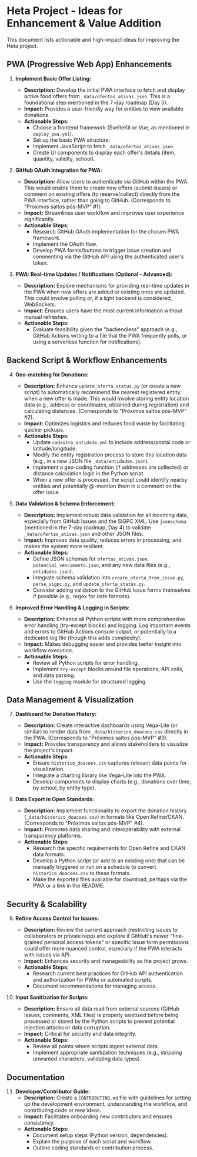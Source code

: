 # Heta Project - Ideas for Enhancement & Value Addition

This document lists actionable and high-impact ideas for improving the Heta project.

## PWA (Progressive Web App) Enhancements

1.  **Implement Basic Offer Listing:**
    *   **Description:** Develop the initial PWA interface to fetch and display active food offers from `_data/ofertas_ativas.json`. This is a foundational step mentioned in the 7-day roadmap (Day 5).
    *   **Impact:** Provides a user-friendly way for entities to view available donations.
    *   **Actionable Steps:**
        *   Choose a frontend framework (SvelteKit or Vue, as mentioned in `deploy_pwa.yml`).
        *   Set up the basic PWA structure.
        *   Implement JavaScript to fetch `_data/ofertas_ativas.json`.
        *   Create UI components to display each offer's details (item, quantity, validity, school).

2.  **GitHub OAuth Integration for PWA:**
    *   **Description:** Allow users to authenticate via GitHub within the PWA. This would enable them to create new offers (submit issues) or comment on existing offers (to reserve/collect) directly from the PWA interface, rather than going to GitHub. (Corresponds to "Próximos saltos pós-MVP" #1).
    *   **Impact:** Streamlines user workflow and improves user experience significantly.
    *   **Actionable Steps:**
        *   Research GitHub OAuth implementation for the chosen PWA framework.
        *   Implement the OAuth flow.
        *   Develop PWA forms/buttons to trigger issue creation and commenting via the GitHub API using the authenticated user's token.

3.  **PWA: Real-time Updates / Notifications (Optional - Advanced):**
    *   **Description:** Explore mechanisms for providing real-time updates in the PWA when new offers are added or existing ones are updated. This could involve polling or, if a light backend is considered, WebSockets.
    *   **Impact:** Ensures users have the most current information without manual refreshes.
    *   **Actionable Steps:**
        *   Evaluate feasibility given the "backendless" approach (e.g., GitHub Actions writing to a file that the PWA frequently polls, or using a serverless function for notifications).

## Backend Script & Workflow Enhancements

4.  **Geo-matching for Donations:**
    *   **Description:** Enhance `update_oferta_status.py` (or create a new script) to automatically recommend the nearest registered entity when a new offer is made. This would involve storing entity location data (e.g., address or coordinates, obtained during registration) and calculating distances. (Corresponds to "Próximos saltos pós-MVP" #2).
    *   **Impact:** Optimizes logistics and reduces food waste by facilitating quicker pickups.
    *   **Actionable Steps:**
        *   Update `cadastro_entidade.yml` to include address/postal code or latitude/longitude.
        *   Modify the entity registration process to store this location data (e.g., in a new JSON file `_data/entidades.json`).
        *   Implement a geo-coding function (if addresses are collected) or distance calculation logic in the Python script.
        *   When a new offer is processed, the script could identify nearby entities and potentially @-mention them in a comment on the offer issue.

5.  **Data Validation & Schema Enforcement:**
    *   **Description:** Implement robust data validation for all incoming data, especially from GitHub Issues and the SIGPC XML. Use `jsonschema` (mentioned in the 7-day roadmap, Day 4) to validate `_data/ofertas_ativas.json` and other JSON files.
    *   **Impact:** Improves data quality, reduces errors in processing, and makes the system more resilient.
    *   **Actionable Steps:**
        *   Define JSON schemas for `ofertas_ativas.json`, `potencial_vencimento.json`, and any new data files (e.g., `entidades.json`).
        *   Integrate schema validation into `create_oferta_from_issue.py`, `parse_sigpc.py`, and `update_oferta_status.py`.
        *   Consider adding validation to the GitHub Issue forms themselves if possible (e.g., regex for date formats).

6.  **Improved Error Handling & Logging in Scripts:**
    *   **Description:** Enhance all Python scripts with more comprehensive error handling (try-except blocks) and logging. Log important events and errors to GitHub Actions console output, or potentially to a dedicated log file (though this adds complexity).
    *   **Impact:** Makes debugging easier and provides better insight into workflow execution.
    *   **Actionable Steps:**
        *   Review all Python scripts for error handling.
        *   Implement `try-except` blocks around file operations, API calls, and data parsing.
        *   Use the `logging` module for structured logging.

## Data Management & Visualization

7.  **Dashboard for Donation History:**
    *   **Description:** Create interactive dashboards using Vega-Lite (or similar) to render data from `_data/historico_doacoes.csv` directly in the PWA. (Corresponds to "Próximos saltos pós-MVP" #3).
    *   **Impact:** Provides transparency and allows stakeholders to visualize the project's impact.
    *   **Actionable Steps:**
        *   Ensure `historico_doacoes.csv` captures relevant data points for visualization.
        *   Integrate a charting library like Vega-Lite into the PWA.
        *   Develop components to display charts (e.g., donations over time, by school, by entity type).

8.  **Data Export in Open Standards:**
    *   **Description:** Implement functionality to export the donation history (`_data/historico_doacoes.csv`) in formats like Open Refine/CKAN. (Corresponds to "Próximos saltos pós-MVP" #4).
    *   **Impact:** Promotes data sharing and interoperability with external transparency platforms.
    *   **Actionable Steps:**
        *   Research the specific requirements for Open Refine and CKAN data formats.
        *   Develop a Python script (or add to an existing one) that can be manually triggered or run on a schedule to convert `historico_doacoes.csv` to these formats.
        *   Make the exported files available for download, perhaps via the PWA or a link in the README.

## Security & Scalability

9.  **Refine Access Control for Issues:**
    *   **Description:** Review the current approach (restricting issues to collaborators or private repo) and explore if GitHub's newer "fine-grained personal access tokens" or specific issue form permissions could offer more nuanced control, especially if the PWA interacts with issues via API.
    *   **Impact:** Enhances security and manageability as the project grows.
    *   **Actionable Steps:**
        *   Research current best practices for GitHub API authentication and authorization for PWAs or automated scripts.
        *   Document recommendations for managing access.

10. **Input Sanitization for Scripts:**
    *   **Description:** Ensure all data read from external sources (GitHub Issues, comments, XML files) is properly sanitized before being processed or stored by the Python scripts to prevent potential injection attacks or data corruption.
    *   **Impact:** Critical for security and data integrity.
    *   **Actionable Steps:**
        *   Review all points where scripts ingest external data.
        *   Implement appropriate sanitization techniques (e.g., stripping unwanted characters, validating data types).

## Documentation

11. **Developer/Contributor Guide:**
    *   **Description:** Create a `CONTRIBUTING.md` file with guidelines for setting up the development environment, understanding the workflow, and contributing code or new ideas.
    *   **Impact:** Facilitates onboarding new contributors and ensures consistency.
    *   **Actionable Steps:**
        *   Document setup steps (Python version, dependencies).
        *   Explain the purpose of each script and workflow.
        *   Outline coding standards or contribution process.
